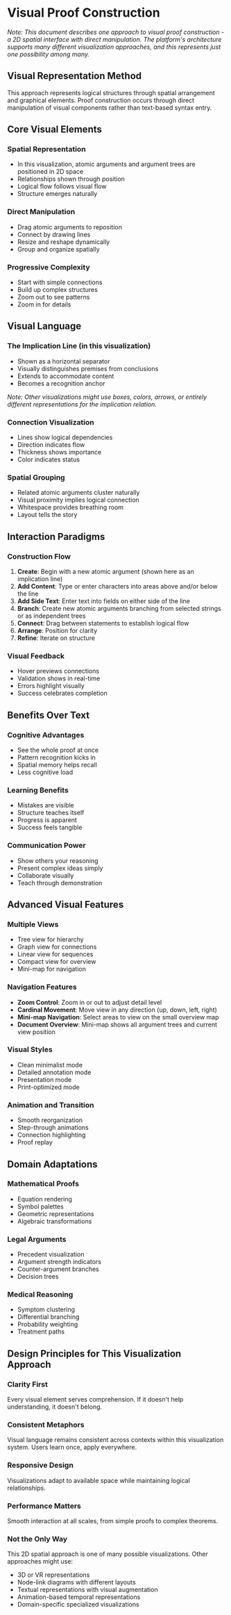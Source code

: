 # Visual Proof Construction

*Note: This document describes one approach to visual proof construction - a 2D spatial interface with direct manipulation. The platform's architecture supports many different visualization approaches, and this represents just one possibility among many.*

## Visual Representation Method

This approach represents logical structures through spatial arrangement and graphical elements. Proof construction occurs through direct manipulation of visual components rather than text-based syntax entry.

## Core Visual Elements

### Spatial Representation
- In this visualization, atomic arguments and argument trees are positioned in 2D space
- Relationships shown through position
- Logical flow follows visual flow
- Structure emerges naturally

### Direct Manipulation
- Drag atomic arguments to reposition
- Connect by drawing lines
- Resize and reshape dynamically
- Group and organize spatially

### Progressive Complexity
- Start with simple connections
- Build up complex structures
- Zoom out to see patterns
- Zoom in for details

## Visual Language

### The Implication Line (in this visualization)
- Shown as a horizontal separator
- Visually distinguishes premises from conclusions
- Extends to accommodate content
- Becomes a recognition anchor

*Note: Other visualizations might use boxes, colors, arrows, or entirely different representations for the implication relation.*

### Connection Visualization
- Lines show logical dependencies
- Direction indicates flow
- Thickness shows importance
- Color indicates status

### Spatial Grouping
- Related atomic arguments cluster naturally
- Visual proximity implies logical connection
- Whitespace provides breathing room
- Layout tells the story

## Interaction Paradigms

### Construction Flow
1. **Create**: Begin with a new atomic argument (shown here as an implication line)
2. **Add Content**: Type or enter characters into areas above and/or below the line
3. **Add Side Text**: Enter text into fields on either side of the line
4. **Branch**: Create new atomic arguments branching from selected strings or as independent trees
5. **Connect**: Drag between statements to establish logical flow
6. **Arrange**: Position for clarity
7. **Refine**: Iterate on structure

### Visual Feedback
- Hover previews connections
- Validation shows in real-time
- Errors highlight visually
- Success celebrates completion

## Benefits Over Text

### Cognitive Advantages
- See the whole proof at once
- Pattern recognition kicks in
- Spatial memory helps recall
- Less cognitive load

### Learning Benefits
- Mistakes are visible
- Structure teaches itself
- Progress is apparent
- Success feels tangible

### Communication Power
- Show others your reasoning
- Present complex ideas simply
- Collaborate visually
- Teach through demonstration

## Advanced Visual Features

### Multiple Views
- Tree view for hierarchy
- Graph view for connections
- Linear view for sequences
- Compact view for overview
- Mini-map for navigation

### Navigation Features
- **Zoom Control**: Zoom in or out to adjust detail level
- **Cardinal Movement**: Move view in any direction (up, down, left, right)
- **Mini-map Navigation**: Select areas to view on the small overview map
- **Document Overview**: Mini-map shows all argument trees and current view position

### Visual Styles
- Clean minimalist mode
- Detailed annotation mode
- Presentation mode
- Print-optimized mode

### Animation and Transition
- Smooth reorganization
- Step-through animations
- Connection highlighting
- Proof replay

## Domain Adaptations

### Mathematical Proofs
- Equation rendering
- Symbol palettes
- Geometric representations
- Algebraic transformations

### Legal Arguments
- Precedent visualization
- Argument strength indicators
- Counter-argument branches
- Decision trees

### Medical Reasoning
- Symptom clustering
- Differential branching
- Probability weighting
- Treatment paths

## Design Principles for This Visualization Approach

### Clarity First
Every visual element serves comprehension. If it doesn't help understanding, it doesn't belong.

### Consistent Metaphors
Visual language remains consistent across contexts within this visualization system. Users learn once, apply everywhere.

### Responsive Design
Visualizations adapt to available space while maintaining logical relationships.

### Performance Matters
Smooth interaction at all scales, from simple proofs to complex theorems.

### Not the Only Way
This 2D spatial approach is one of many possible visualizations. Other approaches might use:
- 3D or VR representations
- Node-link diagrams with different layouts
- Textual representations with visual augmentation
- Animation-based temporal representations
- Domain-specific specialized visualizations